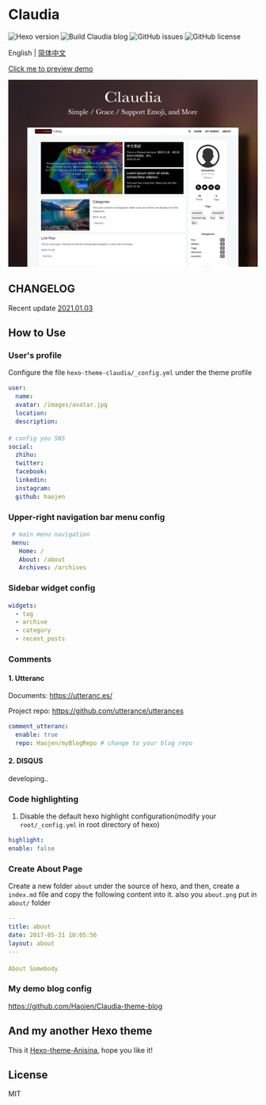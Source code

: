 # Claudia
![Hexo version](https://img.shields.io/badge/hexo%20version-%3E%3D5.0-brightgreen)
![Build Claudia blog](https://github.com/Haojen/Claudia-theme-blog/workflows/Build%20Claudia%20blog/badge.svg?branch=master)
![GitHub issues](https://img.shields.io/github/issues/Haojen/hexo-theme-Claudia)
![GitHub license](https://img.shields.io/github/license/Haojen/hexo-theme-Claudia)


 English | [简体中文](./README-EN.md) 

[Click me to preview demo](https://haojen.github.io/Claudia-theme-blog/)

![cover](./screenshot/claudia-cover.png)

## CHANGELOG 
Recent update [2021.01.03](CHANGELOG.md)

## How to Use

### User's profile

Configure the file `hexo-theme-claudia/_config.yml` under the theme profile

```yaml
user:
  name: 
  avatar: /images/avatar.jpg
  location:
  description:

# config you SNS
social:
  zhihu:
  twitter:
  facebook:
  linkedin:
  instagram:
  github: haojen

```

### Upper-right navigation bar menu config

```yaml
 # main menu navigation
 menu:
   Home: /
   About: /about
   Archives: /archives
```

### Sidebar widget config
```yaml
widgets:
  - tag
  - archive
  - category
  - recent_posts
```

### Comments

#### 1. Utteranc
Documents: https://utteranc.es/

Project repo: https://github.com/utterance/utterances

```yaml
comment_utteranc:
  enable: true
  repo: Haojen/myBlogRepo # change to your blog repo
```

#### 2. DISQUS
developing..

### Code highlighting

1. Disable the default hexo highlight configuration(modify your `root/_config.yml` in root directory of hexo)

```yaml
highlight:
enable: false
```

### Create About Page

Create a new folder `about` under the source of hexo, and then, create a `index.md` file and copy the following content into it.
also you `about.png` put in `about/` folder

```yaml
--
title: about
date: 2017-05-31 10:05:56
layout: about
---

About Somebody
```

### My demo blog config 
https://github.com/Haojen/Claudia-theme-blog

## And my another Hexo theme
This it [Hexo-theme-Anisina](https://github.com/Haojen/hexo-theme-Anisina), hope you like it!

## License
MIT
